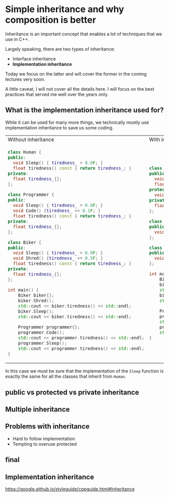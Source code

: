 # Simple inheritance and why composition is better

Inheritance is an important concept that enables a lot of techniques that we use in C++.

Largely speaking, there are two types of inheritance:
- Interface inheritance
- **Implementation inheritance**

Today we focus on the latter and will cover the former in the coming lectures very soon.


<!-- intro -->

A little caveat, I will not cover all the details here. I will focus on the best practices that served me well over the years only.

## What is the implementation inheritance used for?

While it can be used for many more things, we technically mostly use implementation inheritance to save us some coding.

<table>
<tr>
<td>
Without inheritance
</td>
<td>
With inheritance
</td>
</tr>
<tr>
<td>

```cpp
class Human {
public:
  void Sleep() { tiredness_ = 0.0F; }
  float tiredness() const { return tiredness_; }
private:
  float tiredness_{};
};

class Programmer {
public:
  void Sleep() { tiredness_ = 0.0F; }
  void Code() {tiredness_ += 0.1F; }
  float tiredness() const { return tiredness_; }
private:
  float tiredness_{};
};

class Biker {
public:
  void Sleep() { tiredness_ = 0.0F; }
  void Shred() {tiredness_ += 0.5F; }
  float tiredness() const { return tiredness_; }
private:
  float tiredness_{};
};

int main() {
    Biker biker{};
    biker.Shred();
    std::cout << biker.tiredness() << std::endl;
    biker.Sleep();
    std::cout << biker.tiredness() << std::endl;

    Programmer programmer{};
    programmer.Code();
    std::cout << programmer.tiredness() << std::endl;
    programmer.Sleep();
    std::cout << programmer.tiredness() << std::endl;
}

```
</td>

<td>

```cpp
class Human {
public:
  void Sleep() { tiredness_ = 0.0F; }
  float tiredness() const { return tiredness_; }
protected:
  void IncreaseTiredness(float increment) { tiredness_ += increment; }
private:
  float tiredness_{};
};

class Programmer : public Human {
public:
  void Code() { IncreaseTiredness(0.1F); }
};

class Biker : public Human {
public:
  void Shred() { IncreaseTiredness(0.5F); }
};

int main() {
    Biker biker{};
    biker.Shred();
    std::cout << biker.tiredness() << std::endl;
    biker.Sleep();
    std::cout << biker.tiredness() << std::endl;

    Programmer programmer{};
    programmer.Code();
    std::cout << programmer.tiredness() << std::endl;
    programmer.Sleep();
    std::cout << programmer.tiredness() << std::endl;
}
```
</td>
</tr>
</table>

In this case we must be sure that the implementation of the `Sleep` function is exactly the same for all the classes that inherit from `Human`.


## public vs protected vs private inheritance

## Multiple inheritance

## Problems with inheritance
- Hard to follow implementation
- Tempting to overuse protected

## final

## Implementation inheritance

https://google.github.io/styleguide/cppguide.html#Inheritance
